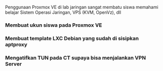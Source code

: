 Penggunaan Proxmox VE di lab jaringan sangat membatu siswa memahami belajar Sistem Operasi Jaringan, VPS (KVM, OpenVz), dll

### Membuat ukun siswa pada Proxmox VE

### Membuat template LXC Debian yang sudah di sisipkan aptproxy

### Mengatifkan TUN pada CT supaya bisa menjalankan VPN Server
